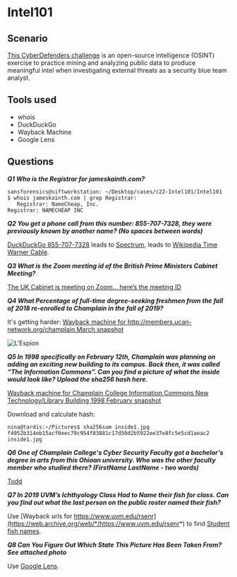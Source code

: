 # Intel101

## Scenario

[This CyberDefenders challenge](https://cyberdefenders.org/blueteam-ctf-challenges/38) is an open-source intelligence (OSINT) exercise to practice mining and analyzing public data to produce meaningful intel when investigating external threats as a security blue team analyst.

## Tools used

* whois
* DuckDuckGo
* Wayback Machine
* Google Lens

## Questions

***Q1 Who is the Registrar for jameskainth.com?*** 

```text
sansforensics@siftworkstation: ~/Desktop/cases/c22-Intel101/Intel101
$ whois jameskainth.com | grep Registrar:
   Registrar: NameCheap, Inc.
Registrar: NAMECHEAP INC
```

***Q2 You get a phone call from this number: 855-707-7328, they were previously known by another name? (No spaces between words)***

[DuckDuckGo 855-707-7328](https://duckduckgo.com/?q=855-707-7328) leads to [Spectrum](https://en.wikipedia.org/wiki/Spectrum_(brand)), leads to [Wikipedia Time Warner Cable](https://en.wikipedia.org/wiki/Time_Warner_Cable).

***Q3 What is the Zoom meeting id of the British Prime Ministers Cabinet Meeting?*** 

[The UK Cabinet is meeting on Zoom… here’s the meeting ID](https://grahamcluley.com/uk-cabinet-zoom-meeting/)

***Q4 What Percentage of full-time degree-seeking freshmen from the fall of 2018 re-enrolled to Champlain in the fall of 2019?*** 

It's getting harder: [Wayback machine for http://members.ucan-network.org/champlain March snapshot](https://web.archive.org/web/20200307072404/http://members.ucan-network.org/champlain)

![L'Espion](/_static/images/intel101-1.png)

***Q5 In 1998 specifically on February 12th, Champlain was planning on adding an exciting new building to its campus. Back then, it was called “The Information Commons”. Can you find a picture of what the inside would look like? Upload the sha256 hash here.*** 

[Wayback machine for Champlain College Information Commons New Technology/Library Building 1998 February snapshot](https://web.archive.org/web/19980212103501/http://www.champlain.edu/ic/)

Download and calculate hash:

```text
nina@tardis:~/Pictures$ sha256sum inside1.jpg 
f4952b314eb15acf0eec79c954f83881c17d50d2b5922ee37e8fc5e5cd1aeac2  inside1.jpg
```

***Q6 One of Champlain College's Cyber Security Faculty got a bachelor's degree in arts from this Ohioan university. Who was the other faculty member who studied there? (FirstName LastName - two words)***

[Todd](https://www.champlain.edu/academics/our-faculty/champlain-college-online/faculty/schroeder-todd)

***Q7 In 2019 UVM’s Ichthyology Class Had to Name their fish for class. Can you find out what the last person on the public roster named their fish?***

Use [Wayback urls for https://www.uvm.edu/rsenr](https://web.archive.org/web/*/https://www.uvm.edu/rsenr*) to find [Student fish names](https://web.archive.org/web/20220517234353*/http://www.uvm.edu/rsenr/wfb232/studentfishnames2019.xls).

***Q8 Can You Figure Out Which State This Picture Has Been Taken From? See attached photo***

Use [Google Lens](https://lens.google.com/search?ep=gisbubb&hl=nl-BE&re=df&vpw=1280&vph=862&p=AUM6UZBsfYthCI8-h-LZn_MIEvVlsGI_V0OHIsq3NC84CsvDQgalGVUWwlE8R1oH49S03R5gl1yhjGbcMJ0xm0FjLJnKtVl0S6C3ckvTDkBYjKMoe7dFf5fc-M0G1jFxQWnjX_6iCjYQiic6ENFl6fl9G7gU-d9obQA89DU5HUPtAmgJuzKWAwns8iOYSOnlEAv5QMKj0jfGEMB8pbrjLaoE#lns=W251bGwsbnVsbCxudWxsLG51bGwsbnVsbCxudWxsLDEsIkVrY0tKR0l3TTJFelptWmxMVEl6WW1NdE5EazFNeTFpTUdJd0xURmtZMlZtWVRneE0ySTBNUklmWXpreE5tZEpNbE5JYVZWUmIwUk1aa3hPVEZCZlpVOXhUa1ZNUm01U1p3PT0iLG51bGwsbnVsbCxudWxsLG51bGwsbnVsbCxudWxsLFtudWxsLDEyLFtdXV0=).